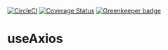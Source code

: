 [![CircleCI](https://circleci.com/gh/Boshen/use-axios/tree/master.svg?style=svg)](https://circleci.com/gh/Boshen/use-axios/tree/master)
[![Coverage Status](https://coveralls.io/repos/github/Boshen/use-axios/badge.svg?branch=master)](https://coveralls.io/github/Boshen/use-axios?branch=master)
[![Greenkeeper badge](https://badges.greenkeeper.io/Boshen/use-axios.svg)](https://greenkeeper.io/)

# useAxios
